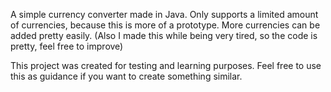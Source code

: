 A simple currency converter made in Java. Only supports a limited amount of currencies, because this is more of a prototype. More currencies can be added pretty easily. (Also I made this while being very tired, so the code is pretty, feel free to improve)

This project was created for testing and learning purposes. Feel free to use this as guidance if you want to create something similar.
